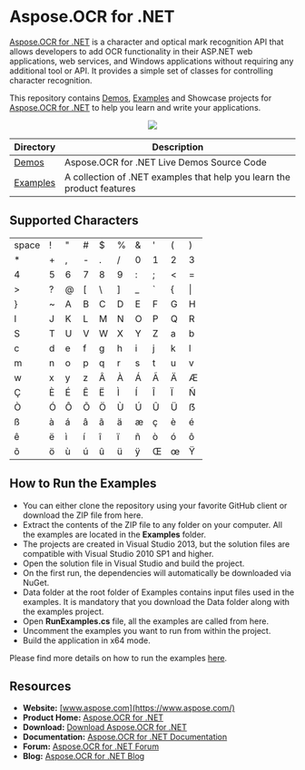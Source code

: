 # Aspose.OCR for .NET

[Aspose.OCR for .NET](https://products.aspose.com/ocr/net) is a character and optical mark recognition API that allows developers to add OCR functionality in their ASP.NET web applications, web services, and Windows applications without requiring any additional tool or API. It provides a simple set of classes for controlling character recognition.

This repository contains [Demos](Demos), [Examples](Examples) and Showcase projects for [Aspose.OCR for .NET](https://products.aspose.com/ocr/net) to help you learn and write your applications.

<p align="center">
  <a href="https://github.com/aspose-ocr/Aspose.OCR-for-.NET/archive/master.zip">
    <img src="http://i.imgur.com/hwNhrGZ.png" />
  </a>
</p>

Directory | Description
--------- | -----------
[Demos](Demos)  | Aspose.OCR for .NET Live Demos Source Code
[Examples](Examples)  | A collection of .NET examples that help you learn the product features

## Supported Characters

|   |   |   |   |   |   |   |   |   |   |
|---|---|---|---|---|---|---|---|---|---|
| space | ! | " | # | $ | % | & | ' | ( | ) |
| * | + | , | - | . | / | 0 | 1 | 2 | 3 |
| 4 | 5 | 6 | 7 | 8 | 9 | : | ; | < | = |
| > | ? | @ | [ | \ | ] | _ | ` | { | \| |
| } | ~ | A | B | C | D | E | F | G | H |
| I | J | K | L | M | N | O | P | Q | R |
| S | T | U | V | W | X | Y | Z | a | b |
| c | d | e | f | g | h | i | j | k | l |
| m | n | o | p | q | r | s | t | u | v |
| w | x | y | z | Â | À | Á | Ã | Ä | Æ |
| Ç | È | É | Ê | Ë | Ì | Í | Î | Ï | Ñ |
| Ò | Ó | Ô | Õ | Ö | Ù | Ú | Û | Ü | ẞ |
| ß | à | á | â | ã | ä | æ | ç | è | é |
| ê | ë | ì | í | î | ï | ñ | ò | ó | ô |
| õ | ö | ù | ú | û | ü | ÿ | Œ | œ | Ÿ |

## How to Run the Examples

* You can either clone the repository using your favorite GitHub client or download the ZIP file from here.
* Extract the contents of the ZIP file to any folder on your computer. All the examples are located in the **Examples** folder.
* The projects are created in Visual Studio 2013, but the solution files are compatible with Visual Studio 2010 SP1 and higher.
* Open the solution file in Visual Studio and build the project.
* On the first run, the dependencies will automatically be downloaded via NuGet.
* Data folder at the root folder of Examples contains input files used in the examples. It is mandatory that you download the Data folder along with the examples project.
* Open **RunExamples.cs** file, all the examples are called from here.
* Uncomment the examples you want to run from within the project.
* Build the application in x64 mode.

Please find more details on how to run the examples [here](https://docs.aspose.com/display/ocrnet/How+to+Run+the+Examples).

## Resources

* **Website:** [www.aspose.com](https://www.aspose.com/)
* **Product Home:** [Aspose.OCR for .NET](https://products.aspose.com/ocr/net)
* **Download:** [Download Aspose.OCR for .NET](https://www.nuget.org/packages/Aspose.OCR/)
* **Documentation:** [Aspose.OCR for .NET Documentation](https://docs.aspose.com/display/ocrnet/Home)
* **Forum:** [Aspose.OCR for .NET Forum](https://forum.aspose.com/c/ocr)
* **Blog:** [Aspose.OCR for .NET Blog](https://blog.aspose.com/category/ocr/)
